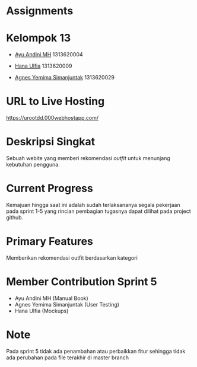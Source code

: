 # Assignments

# Kelompok 13
- [Ayu Andini MH](https://github.com/Iyou06) 1313620004

- [Hana Ulfia](https://github.com/applepie25) 1313620009

- [Agnes Yemima Simanjuntak](https://github.com/LalaNJ) 1313620029

# URL to Live Hosting
https://urootdd.000webhostapp.com/

# Deskripsi Singkat
Sebuah webite yang memberi rekomendasi *outfit* untuk menunjang kebutuhan pengguna.

# Current Progress
Kemajuan hingga saat ini adalah sudah terlaksananya segala pekerjaan pada sprint 1-5 yang rincian pembagian tugasnya dapat dilihat pada project github.

# Primary Features
Memberikan rekomendasi outfit berdasarkan kategori 

# Member Contribution Sprint 5
- Ayu Andini MH             (Manual Book)
- Agnes Yemima Simanjuntak  (User Testing)
- Hana Ulfia                (Mockups)

# Note 
Pada sprint 5 tidak ada penambahan atau perbaikkan fitur sehingga tidak ada perubahan pada file terakhir di master branch
